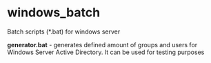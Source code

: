 # windows_batch
Batch scripts (*.bat) for windows server

**generator.bat** - generates defined amount of groups and users for Windows Server Active Directory. It can be used for testing  purposes
